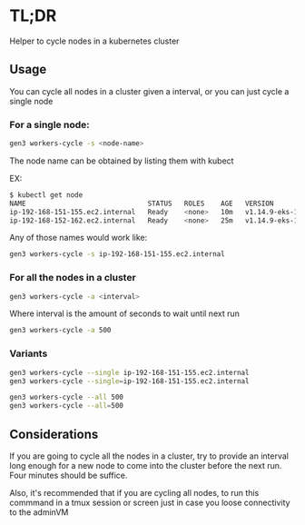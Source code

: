# TL;DR

Helper to cycle nodes in a kubernetes cluster

## Usage

You can cycle all nodes in a cluster given a interval, or you can just cycle a single node

### For a single node:

```bash
gen3 workers-cycle -s <node-name>
```

The node name can be obtained by listing them with kubect

EX:
```bash
$ kubectl get node
NAME                              STATUS   ROLES    AGE   VERSION
ip-192-168-151-155.ec2.internal   Ready    <none>   10m   v1.14.9-eks-1f0ca9
ip-192-168-152-162.ec2.internal   Ready    <none>   25m   v1.14.9-eks-1f0ca9
```

Any of those names would work like:

```bash
gen3 workers-cycle -s ip-192-168-151-155.ec2.internal
```


### For all the nodes in a cluster

```bash
gen3 workers-cycle -a <interval>
```

Where interval is the amount of seconds to wait until next run

```bash
gen3 workers-cycle -a 500
```



### Variants

```bash
gen3 workers-cycle --single ip-192-168-151-155.ec2.internal
gen3 workers-cycle --single=ip-192-168-151-155.ec2.internal
```

```bash
gen3 workers-cycle --all 500
gen3 workers-cycle --all=500
```


## Considerations

If you are going to cycle all the nodes in a cluster, try to provide an interval long enough for a new node to come into the cluster before the next run. Four minutes should be suffice.

Also, it's recommended that if you are cycling all nodes, to run this commmand in a tmux session or screen just in case you loose connectivity to the adminVM




 
